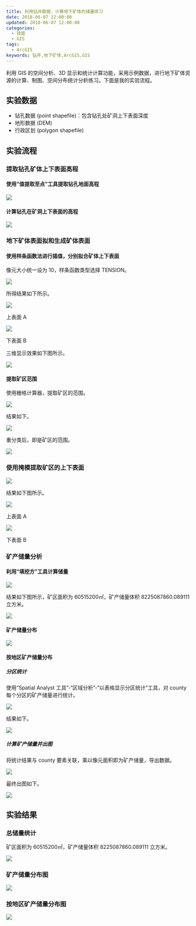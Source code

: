 ```yaml
---
title: 利用钻井数据，计算地下矿体的储量练习
date: 2018-06-07 12:00:00
updated: 2018-06-07 12:00:00
categories:
  - 技能
  - GIS
tags:
  - ArcGIS
keywords: 钻井,地下矿体,ArcGIS,GIS
---
```


利用 GIS 的空间分析、3D 显示和统计计算功能，采用示例数据，进行地下矿体资源的计算、制图、空间分布统计分析练习。下面是我的实验流程。

<!--more-->

## 实验数据

- 钻孔数据 (point shapefile)：包含钻孔处矿洞上下表面深度
- 地形数据 (DEM)
- 行政区划 (polygon shapefile)

## 实验流程

### 提取钻孔矿体上下表面高程

#### 使用“值提取至点”工具提取钻孔地面高程

![](https://img.iszy.cc/20190318214347.png)

#### 计算钻孔在矿洞上下表面的高程

![](https://img.iszy.cc/20190318214356.png)

### 地下矿体表面拟和生成矿体表面

#### 使用样条函数法进行插值，分别拟合矿体上下表面

像元大小统一设为 10，样条函数类型选择 TENSION。

![](https://img.iszy.cc/20190318214411.png)

所得结果如下所示。

![](https://img.iszy.cc/20190318214428.png)

上表面 A

![](https://img.iszy.cc/20190318214440.png)

下表面 B

三维显示效果如下图所示。

![](https://img.iszy.cc/20190318214519.png)

#### 提取矿区范围

使用栅格计算器，提取矿区的范围。

![](https://img.iszy.cc/20190318214555.png)

结果如下。

![](https://img.iszy.cc/20190318214608.png)

重分类后，即是矿区的范围。

![](https://img.iszy.cc/20190318214618.png)

### 使用掩模提取矿区的上下表面

![](https://img.iszy.cc/20190318214629.png)

结果如下图所示。

![](https://img.iszy.cc/20190318214645.png)

上表面 A

![](https://img.iszy.cc/20190318214659.png)

下表面 B

### 矿产储量分析

#### 利用“填挖方”工具计算储量

![](https://img.iszy.cc/20190318214710.png)

结果如下图所示，矿区面积为 60515200㎡，矿产储量体积 8225087860.089111 立方米。

![](https://img.iszy.cc/20190318214721.png)

#### 矿产储量分布

![](https://img.iszy.cc/20190318214735.png)

#### 按地区矿产储量分布

##### 分区统计

使用“Spatial Analyst 工具”-“区域分析”-“以表格显示分区统计”工具，对 county 每个分区的矿产储量进行统计。

![](https://img.iszy.cc/20190318214748.png)

结果如下。

![](https://img.iszy.cc/20190318214800.png)

##### 计算矿产储量并出图

将统计结果与 county 要素关联，乘以像元面积即为矿产储量，导出数据。

![](https://img.iszy.cc/20190318214813.png)

最终出图如下。

![](https://img.iszy.cc/20190318214825.png)

## 实验结果

### 总储量统计

矿区面积为 60515200㎡，矿产储量体积 8225087860.089111 立方米。

![](https://img.iszy.cc/20190318214836.png)

### 矿产储量分布图

![](https://img.iszy.cc/20190318214847.png)

### 按地区矿产储量分布图

![](https://img.iszy.cc/20190318214856.png)
